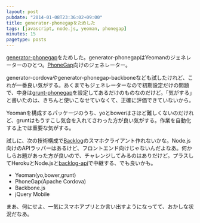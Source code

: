 ```yaml
---
layout: post
pubdate: "2014-01-08T23:36:02+09:00"
title: generator-phonegapをためした
tags: [javascript, node.js, yeoman, phonegap]
minutes: 15
pagetype: posts
---
```

[generator-phonegap][]をためした。generator-phonegapはYeomanのジェネレーターのひとつ。[PhoneGap][phonegap]向けのジェネレーター。

generator-cordovaやgenerator-phonegap-backboneなども試したけれど、これが一番良い気がする。あくまでもジェネレーターなので初期設定だけの問題で、中身は[grunt-phonegap][]を設定してあるだけのものなのだけど。「気がする」と書いたのは、きちんと使いこなせていなくて、正確に評価できていないから。

Yeomanを構成するパッケージのうち、yoとbowerはさほど難しくないのだけれど、gruntはもうすこし気合を入れてさわった方が良い気がする。作業を自動化する上では重要な気がする。

試しに、次の技術構成で[Backlog][backlog]のスマホクライアント作れないかな。Node.js向けのAPIラッパーはあるけど、フロントエンド向けじゃないんだよなあ。何かしらお題があった方が良いので、チャレンジしてみるのはありだけど。プラスしてHerokuとNode.jsと[backlog-api][bouzuya/node-backlog-api]で中継する、でも良いかも。

- Yeoman(yo,bower,grunt)
- PhoneGap(Apache Cordova)
- Backbone.js
- jQuery Mobile

まあ、何にせよ、一気にスマホアプリとか言い出すようになってて、おかしな状況だなあ。

[grunt-phonegap]: https://npmjs.org/package/grunt-phonegap
[generator-phonegap]: https://npmjs.org/package/generator-phonegap
[phonegap]: http://phonegap.com/
[backlog]: https://www.backlog.jp/
[bouzuya/node-backlog-api]: https://github.com/bouzuya/node-backlog-api
